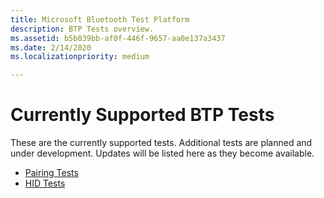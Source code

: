 ```yaml
---
title: Microsoft Bluetooth Test Platform
description: BTP Tests overview.
ms.assetid: b5b039bb-af0f-446f-9657-aa0e137a3437
ms.date: 2/14/2020
ms.localizationpriority: medium

---
```


# Currently Supported BTP Tests #

These are the currently supported tests. Additional tests are planned and under development. Updates will be listed here as they become available.

- [Pairing Tests](testing-BTP-tests-pairing.md)
- [HID Tests](testing-BTP-tests-hid.md)
